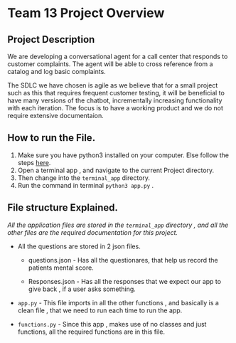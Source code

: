 # Team 13 Project Overview
## Project Description

We are developing a conversational agent for a call center that responds to customer complaints. The agent will be able to cross reference from a catalog and log basic complaints.

The SDLC we have chosen is agile as we believe that for a small project such as this that requires frequent customer testing, it will be beneficial to have many versions of the chatbot, incrementally increasing functionality with each iteration. The focus is to have a working product and we do not require extensive documentaion. 


## How to run the File.

1. Make sure you have python3 installed on your computer. Else follow the steps [here](https://www.python.org/downloads/).
2. Open a terminal app , and navigate to the current Project directory.
3. Then change into the ```terminal_app``` directory.
4. Run the command in terminal ```python3 app.py``` .



## File structure Explained.

*All the application files are stored in the ```terminal_app``` directory , and all the other files are the required documentation for this project.*

- All the questions are stored in 2 json files.

  - questions.json - Has all the questionares, that help us record the patients mental score.

  - Responses.json - Has all the responses that we expect our app to give back , if a user asks something.

- ```app.py``` - This file imports in all the other functions , and basically is a clean file , that we need to run each time to run the app.

- ```functions.py``` - Since this app , makes use of no classes and just functions, all the required functions are in this file.


